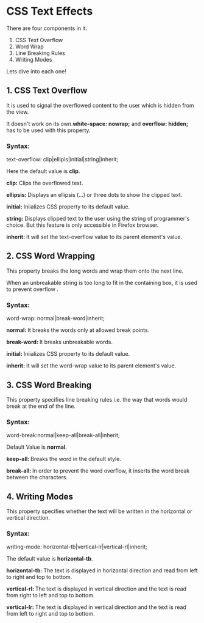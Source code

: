 # CSS Text Effects

There are four components in it: 
1. CSS Text Overflow
2. Word Wrap
3. Line Breaking Rules
4. Writing Modes

Lets dive into each one!

## 1. CSS Text Overflow

It is used to signal the overflowed content to the user which is hidden from the view.

It doesn't work on its own.<b>white-space: nowrap;</b> and <b>overflow: hidden;</b> has to be used with this property.

### Syntax:

text-overflow: clip|ellipis|initial|string|inherit;

Here the default value is <b>clip</b>.

<b>clip: </b>Clips the overflowed text.

<b>ellipsis: </b>Displays an ellipsis (…) or three dots to show the clipped text.

<b>initial: </b>Iniializes CSS property to its default value.

<b>string: </b>Displays clipped text to the user using the string of programmer's choice. But this feature is only accessible in Firefox browser.

<b>inherit: </b>It will set the text-overflow value to its parent element's value.

## 2. CSS Word Wrapping

This property breaks the long words and wrap them onto the next line.

When an unbreakable string is too long to fit in the containing box, it is used to prevent overflow .

### Syntax:

word-wrap: normal|break-word|inherit;

<b>normal: </b>It breaks the words only at allowed break points.

<b>break-word: </b>It breaks unbreakable words.

<b>initial: </b>Iniializes CSS property to its default value.

<b>inherit: </b>It will set the word-wrap value to its parent element's value.

## 3. CSS Word Breaking

This property specifies line breaking rules i.e. the way that words would break at the end of the line.

### Syntax:

word-break:normal|keep-all|break-all|inherit;

Default Value is <b>normal</b>.

<b>keep-all: </b>Breaks the word in the default style.

<b>break-all: </b>In order to prevent the word overflow, it inserts the word break between the characters.

## 4. Writing Modes

This property specifies whether the text will be written in the horizontal or vertical direction.

### Syntax:

writing-mode: horizontal-tb|vertical-lr|vertical-rl|inherit;

The default value is <b>horizontal-tb</b>.

<b>horizontal-tb: </b>The text is displayed in horizontal direction and read from left to right and top to bottom.

<b>vertical-rl: </b>The text is displayed in vertical direction and the text is read from right to left and top to bottom.

<b>vertical-lr: </b>The text is displayed in vertical direction and the text is read from left to right and top to bottom.

